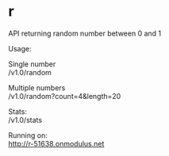 # r
API returning random number between 0 and 1

Usage:

Single number  
/v1.0/random

Multiple numbers  
/v1.0/random?count=4&length=20

Stats:  
/v1.0/stats 


Running on:  
http://r-51638.onmodulus.net 
